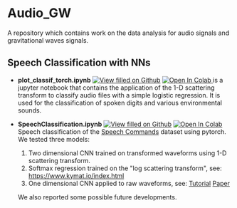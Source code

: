 # Audio_GW
A repository which contains work on the data analysis for audio signals and gravitational waves signals.

## Speech Classification with NNs

* **plot_classif_torch.ipynb** [![View filled on Github](https://img.shields.io/static/v1.svg?logo=github&label=Repo&message=View%20On%20Github&color=lightgrey)](https://github.com/FrancescoSarandrea/Audio_GW/blob/8066f59117a5ab88dc76042f955d3e71f94ce054/plot_classif_torch.ipynb) <a target="_blank" href="https://colab.research.google.com/github/FrancescoSarandrea/Audio_GW/blob/8066f59117a5ab88dc76042f955d3e71f94ce054/plot_classif_torch.ipynb">
  <img src="https://colab.research.google.com/assets/colab-badge.svg" alt="Open In Colab"/>
</a> is a jupyter notebook that contains the application of the 1-D scattering transform to classify audio files with a simple logistic regression. It is used for the classification of spoken digits and various environmental sounds. 

* **SpeechClassification.ipynb** [![View filled on Github](https://img.shields.io/static/v1.svg?logo=github&label=Repo&message=View%20On%20Github&color=lightgrey)]( https://github.com/FrancescoSarandrea/Audio_GW/blob/10332e9399d1584cfeface7ccba9dac41cd6ad72/SpeechClassification.ipynb) <a target="_blank" href="https://colab.research.google.com/github/FrancescoSarandrea/Audio_GW/blob/10332e9399d1584cfeface7ccba9dac41cd6ad72/SpeechClassification.ipynb">
  <img src="https://colab.research.google.com/assets/colab-badge.svg" alt="Open In Colab"/>
</a> Speech classification of the [Speech Commands](https://arxiv.org/abs/1804.03209) dataset using pytorch. We tested three models:
  1. Two dimensional CNN trained on transformed waveforms using 1-D scattering transform.
  2. Softmax regression trained on the "log scattering transform", see: https://www.kymat.io/index.html
  3. One dimensional CNN applied to raw waveforms, see: [Tutorial](https://pytorch.org/tutorials/intermediate/speech_command_classification_with_torchaudio_tutorial.html) [Paper](https://arxiv.org/pdf/1610.00087.pdf)  
    
  We also reported some possible future developments.
 
  
